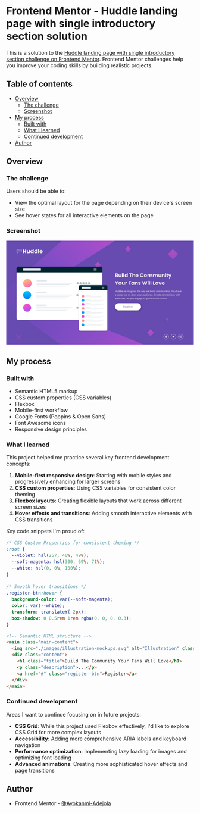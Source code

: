 # Frontend Mentor - Huddle landing page with single introductory section solution

This is a solution to the [Huddle landing page with single introductory section challenge on Frontend Mentor](https://www.frontendmentor.io/challenges/huddle-landing-page-with-a-single-introductory-section-B_2Wvxgi0). Frontend Mentor challenges help you improve your coding skills by building realistic projects.

## Table of contents

- [Overview](#overview)
  - [The challenge](#the-challenge)
  - [Screenshot](#screenshot)
- [My process](#my-process)
  - [Built with](#built-with)
  - [What I learned](#what-i-learned)
  - [Continued development](#continued-development)
- [Author](#author)

## Overview

### The challenge

Users should be able to:

- View the optimal layout for the page depending on their device's screen size
- See hover states for all interactive elements on the page

### Screenshot

![Desktop Design](./design/desktop-design.jpg)


## My process

### Built with

- Semantic HTML5 markup
- CSS custom properties (CSS variables)
- Flexbox
- Mobile-first workflow
- Google Fonts (Poppins & Open Sans)
- Font Awesome icons
- Responsive design principles

### What I learned

This project helped me practice several key frontend development concepts:

1. **Mobile-first responsive design**: Starting with mobile styles and progressively enhancing for larger screens
2. **CSS custom properties**: Using CSS variables for consistent color theming
3. **Flexbox layouts**: Creating flexible layouts that work across different screen sizes
4. **Hover effects and transitions**: Adding smooth interactive elements with CSS transitions

Key code snippets I'm proud of:

```css
/* CSS Custom Properties for consistent theming */
:root {
  --violet: hsl(257, 40%, 49%);
  --soft-magenta: hsl(300, 69%, 71%);
  --white: hsl(0, 0%, 100%);
}

/* Smooth hover transitions */
.register-btn:hover {
  background-color: var(--soft-magenta);
  color: var(--white);
  transform: translateY(-2px);
  box-shadow: 0 0.5rem 1rem rgba(0, 0, 0, 0.3);
}
```

```html
<!-- Semantic HTML structure -->
<main class="main-content">
  <img src="./images/illustration-mockups.svg" alt="Illustration" class="illustration">
  <div class="content">
    <h1 class="title">Build The Community Your Fans Will Love</h1>
    <p class="description">...</p>
    <a href="#" class="register-btn">Register</a>
  </div>
</main>
```

### Continued development

Areas I want to continue focusing on in future projects:

- **CSS Grid**: While this project used Flexbox effectively, I'd like to explore CSS Grid for more complex layouts
- **Accessibility**: Adding more comprehensive ARIA labels and keyboard navigation
- **Performance optimization**: Implementing lazy loading for images and optimizing font loading
- **Advanced animations**: Creating more sophisticated hover effects and page transitions

## Author

- Frontend Mentor - [@Ayokanmi-Adejola](https://www.frontendmentor.io/profile/Ayokanmi-Adejola)